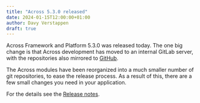 ```yaml
---
title: "Across 5.3.0 released"
date: 2024-01-15T12:00:00+01:00
author: Davy Verstappen
draft: true
---
```


Across Framework and Platform 5.3.0 was released today. The one big
change is that Across development has moved to an internal GitLab
server, with the repositories also mirrored to
[GitHub](https://github.com/ForeachOS).

The Across modules have been reorganized into a much smaller number of
git repositories, to ease the release process. As a result of this,
there are a few small changes you need in your application.

For the details see the [Release notes](/release-notes/5.3.0).

<!--more-->
